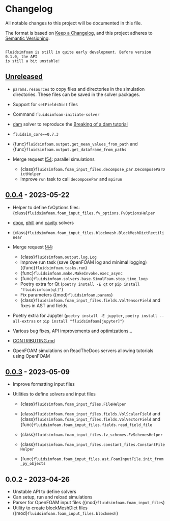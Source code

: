 # Changelog

All notable changes to this project will be documented in this file.

The format is based on [Keep a Changelog](https://keepachangelog.com/en/1.0.0/), and this
project adheres to [Semantic Versioning](https://semver.org/spec/v2.0.0.html).

```{warning}

Fluidsimfoam is still in quite early development. Before version 0.1.0, the API
is still a bit unstable!

```

<!--

### Added
### Changed
### Deprecated
### Removed
### Fixed
### Security

Type of changes
---------------

Added for new features.
Changed for changes in existing functionality.
Deprecated for soon-to-be removed features.
Removed for now removed features.
Fixed for any bug fixes.
Security in case of vulnerabilities.

-->

<!-- (changelog/unreleased)= -->

## [Unreleased]

- `params.resources` to copy files and directories in the simulation directories. These
  files can be saved in the solver packages.

- Support for `setFieldsDict` files

- Command `fluidsimfoam-initiate-solver`

- [dam] solver to reproduce the [Breaking of a dam tutorial]

- `fluidsim_core==0.7.3`

- {func}`fluidsimfoam.output.get_mean_values_from_path` and
  {func}`fluidsimfoam.output.get_dataframe_from_paths`

- Merge request
  [!54](https://foss.heptapod.net/fluiddyn/fluidsimfoam/-/merge_requests/54): parallel
  simulations

  - {class}`fluidsimfoam.foam_input_files.decompose_par.DecomposeParDictHelper`
  - Improve `run` task to call `decomposePar` and `mpirun`

## [0.0.4] - 2023-05-22

- Helper to define fvOptions files:
  {class}`fluidsimfoam.foam_input_files.fv_options.FvOptionsHelper`

- [cbox], [phill] and [cavity] solvers

* {class}`fluidsimfoam.foam_input_files.blockmesh.BlockMeshDictRectilinear`

* Merge request
  [!44](https://foss.heptapod.net/fluiddyn/fluidsimfoam/-/merge_requests/44):

  - {class}`fluidsimfoam.output.log.Log`
  - Improve run task (save OpenFOAM log and minimal logging)
    ({func}`fluidsimfoam.tasks.run`)
  - {func}`fluidsimfoam.make.MakeInvoke.exec_async`
  - {func}`fluidsimfoam.solvers.base.SimulFoam.stop_time_loop`
  - Poetry extra for Qt (`poetry install -E qt` or `pip install "fluidsimfoam[qt]"`)
  - Fix parameters ({mod}`fluidsimfoam.params`)
  - {class}`fluidsimfoam.foam_input_files.fields.VolTensorField` and fixes in AST and
    fields.

* Poetry extra for Jupyter (`poetry install -E jupyter`, `poetry install --all-extras` or
  `pip install "fluidsimfoam[jupyter]"`)

* Various bug fixes, API improvements and optimizations...

* [CONTRIBUTING.md](https://fluidsimfoam.readthedocs.io/en/latest/CONTRIBUTING.html)

* OpenFOAM simulations on ReadTheDocs servers allowing tutorials using OpenFOAM

## [0.0.3] - 2023-05-09

- Improve formatting input files

- Utilities to define solvers and input files

  - {class}`fluidsimfoam.foam_input_files.FileHelper`

  - {class}`fluidsimfoam.foam_input_files.fields.VolScalarField` and
    {class}`fluidsimfoam.foam_input_files.fields.VolVectorField` and
    {func}`fluidsimfoam.foam_input_files.fields.read_field_file`

  - {class}`fluidsimfoam.foam_input_files.fv_schemes.FvSchemesHelper`

  - {class}`fluidsimfoam.foam_input_files.constant_files.ConstantFileHelper`

  - {func}`fluidsimfoam.foam_input_files.ast.FoamInputFile.init_from_py_objects`

## 0.0.2 - 2023-04-26

- Unstable API to define solvers
- Can setup, run and reload simulations
- Parser for OpenFOAM input files ({mod}`fluidsimfoam.foam_input_files`)
- Utility to create blockMeshDict files ({mod}`fluidsimfoam.foam_input_files.blockmesh`)

[0.0.3]: https://foss.heptapod.net/fluiddyn/fluidsimfoam/-/compare/0.0.2...0.0.3
[0.0.4]: https://foss.heptapod.net/fluiddyn/fluidsimfoam/-/compare/0.0.3...0.0.4
[breaking of a dam tutorial]: https://www.openfoam.com/documentation/tutorial-guide/4-multiphase-flow/4.1-breaking-of-a-dam
[cavity]: https://foss.heptapod.net/fluiddyn/fluidsimfoam/-/tree/branch/default/doc/examples/fluidsimfoam-cavity
[cbox]: https://foss.heptapod.net/fluiddyn/fluidsimfoam/-/tree/branch/default/doc/examples/fluidsimfoam-cbox
[dam]: https://foss.heptapod.net/fluiddyn/fluidsimfoam/-/tree/branch/default/doc/examples/fluidsimfoam-dam
[phill]: https://foss.heptapod.net/fluiddyn/fluidsimfoam/-/tree/branch/default/doc/examples/fluidsimfoam-phill
[unreleased]: https://foss.heptapod.net/fluiddyn/fluidsimfoam/-/compare/0.0.4...branch%2Fdefault
